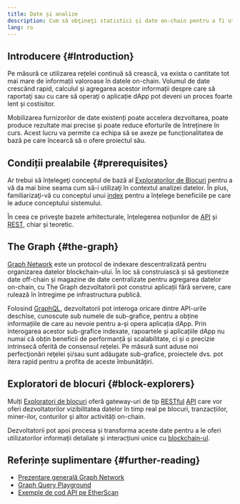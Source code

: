 ```yaml
---
title: Date și analize
description: Cum să obţineţi statistici și date on-chain pentru a fi utilizate în aplicațiile dvs. dapp
lang: ro
---
```


## Introducere \{#Introduction}

Pe măsură ce utilizarea rețelei continuă să crească, va exista o cantitate tot mai mare de informații valoroase în datele on-chain. Volumul de date crescând rapid, calculul și agregarea acestor informații despre care să raportaţi sau cu care să operaţi o aplicație dApp pot deveni un proces foarte lent și costisitor.

Mobilizarea furnizorilor de date existenți poate accelera dezvoltarea, poate produce rezultate mai precise și poate reduce eforturile de întreținere în curs. Acest lucru va permite ca echipa să se axeze pe funcționalitatea de bază pe care încearcă să o ofere proiectul său.

## Condiții prealabile \{#prerequisites}

Ar trebui să înțelegeţi conceptul de bază al [Exploratorilor de Blocuri](/developers/docs/data-and-analytics/block-explorers/) pentru a vă da mai bine seama cum să-i utilizaţi în contextul analizei datelor. În plus, familiarizaţi-vă cu conceptul unui [index](/glossary/#index) pentru a înțelege beneficiile pe care le aduce conceptului sistemului.

În ceea ce priveşte bazele arhitecturale, înţelegerea noţiunilor de [API](https://www.wikipedia.org/wiki/API) și [REST](https://www.wikipedia.org/wiki/Representational_state_transfer), chiar și teoretic.

## The Graph \{#the-graph}

[Graph Network](https://thegraph.com/) este un protocol de indexare descentralizată pentru organizarea datelor blockchain-ului. În loc să construiască și să gestioneze date off-chain și magazine de date centralizate pentru agregarea datelor on-chain, cu The Graph dezvoltatorii pot construi aplicații fără servere, care rulează în întregime pe infrastructura publică.

Folosind [GraphQL](https://graphql.org/), dezvoltatorii pot interoga oricare dintre API-urile deschise, cunoscute sub numele de sub-grafice, pentru a obține informațiile de care au nevoie pentru a-și opera aplicația dApp. Prin interogarea acestor sub-grafice indexate, rapoartele și aplicațiile dApp nu numai că obțin beneficii de performanță și scalabilitate, ci și o precizie intrinsecă oferită de consensul rețelei. Pe măsură sunt aduse noi perfecţionări reţelei și/sau sunt adăugate sub-grafice, proiectele dvs. pot itera rapid pentru a profita de aceste îmbunătățiri.

## Exploratori de blocuri \{#block-explorers}

Mulți [Exploratori de blocuri](/developers/docs/data-and-analytics/block-explorers/) oferă gateway-uri de tip [RESTful](https://www.wikipedia.org/wiki/Representational_state_transfer) [API](https://www.wikipedia.org/wiki/API) care vor oferi dezvoltatorilor vizibilitatea datelor în timp real pe blocuri, tranzacțiilor, miner-ilor, conturilor și altor activități on-chain.

Dezvoltatorii pot apoi procesa și transforma aceste date pentru a le oferi utilizatorilor informaţii detaliate și interacțiuni unice cu [blockchain-ul](/glossary/#blockchain).

## Referințe suplimentare \{#further-reading}

- [Prezentare generală Graph Network](https://thegraph.com/docs/en/about/network/)
- [Graph Query Playground](https://thegraph.com/explorer/subgraph/graphprotocol/graph-network-mainnet?version=current)
- [Exemple de cod API pe EtherScan](https://etherscan.io/apis#contracts)
